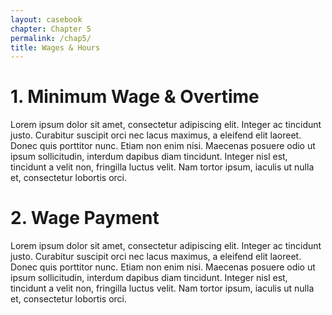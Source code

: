 ```yaml
---
layout: casebook
chapter: Chapter 5
permalink: /chap5/
title: Wages & Hours
---
```


# 1. Minimum Wage & Overtime

Lorem ipsum dolor sit amet, consectetur adipiscing elit. Integer ac tincidunt justo. Curabitur suscipit orci nec lacus maximus, a eleifend elit laoreet. Donec quis porttitor nunc. Etiam non enim nisi. Maecenas posuere odio ut ipsum sollicitudin, interdum dapibus diam tincidunt. Integer nisl est, tincidunt a velit non, fringilla luctus velit. Nam tortor ipsum, iaculis ut nulla et, consectetur lobortis orci.

# 2. Wage Payment 

Lorem ipsum dolor sit amet, consectetur adipiscing elit. Integer ac tincidunt justo. Curabitur suscipit orci nec lacus maximus, a eleifend elit laoreet. Donec quis porttitor nunc. Etiam non enim nisi. Maecenas posuere odio ut ipsum sollicitudin, interdum dapibus diam tincidunt. Integer nisl est, tincidunt a velit non, fringilla luctus velit. Nam tortor ipsum, iaculis ut nulla et, consectetur lobortis orci.
